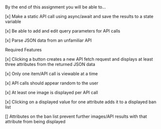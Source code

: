 By the end of this assignment you will be able to...

  [x] Make a static API call using async/await and save the results to a state variable
  
  [x] Be able to add and edit query parameters for API calls
  
  [x] Parse JSON data from an unfamiliar API
  
Required Features

  [x] Clicking a button creates a new API fetch request and displays at least three attributes from the returned JSON data
  
  [x] Only one item/API call is viewable at a time
  
  [x] API calls should appear random to the user
  
  [x] At least one image is displayed per API call
  
  [x] Clicking on a displayed value for one attribute adds it to a displayed ban list
  
  [] Attributes on the ban list prevent further images/API results with that attribute from being displayed
